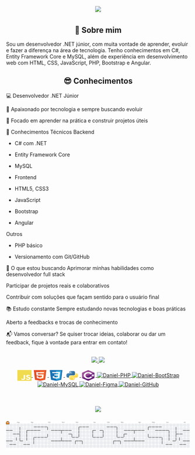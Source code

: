 <h1 align="center">
<img src="https://readme-typing-svg.herokuapp.com/?font=Righteous&size=35&center=true&vCenter=true&width=500&height=70&duration=4000&lines=olá!+👋;+me+chamo+Daniel!;" />
</h1>

<h2 align="center">👋 Sobre mim
</h2>
<p>Sou um desenvolvedor .NET júnior, com muita vontade de aprender, evoluir e fazer a diferença na área de tecnologia. Tenho conhecimentos em C#, Entity Framework Core e MySQL, além de experiência em desenvolvimento web com HTML, CSS, JavaScript, PHP, Bootstrap e Angular.
</p>

<div  align="rigth" >
  <h2 align="center">😎 Conhecimentos
</h2>

💻 Desenvolvedor .NET Júnior

🚀 Apaixonado por tecnologia e sempre buscando evoluir

🎯 Focado em aprender na prática e construir projetos úteis

🧠 Conhecimentos Técnicos
Backend
- C# com .NET

- Entity Framework Core

- MySQL

- Frontend
- HTML5, CSS3

- JavaScript

- Bootstrap

- Angular

Outros
- PHP básico

- Versionamento com Git/GitHub

📌 O que estou buscando
Aprimorar minhas habilidades como desenvolvedor full stack

Participar de projetos reais e colaborativos

Contribuir com soluções que façam sentido para o usuário final

📚 Estudo constante
Sempre estudando novas tecnologias e boas práticas

Aberto a feedbacks e trocas de conhecimento

📬 Vamos conversar?
Se quiser trocar ideias, colaborar ou dar um feedback, fique à vontade para entrar em contato!
</div>
<br>

<div  align="center" >

<div>
<a href="https://github.com/daniel-ferreira-2004">
<img loading="lazy" height="180em" src="https://github-readme-stats.vercel.app/api/top-langs/?username=daniel-ferreira-2004&layout=compact&langs_count=7&theme=dracula"/>
<img loading="lazy" height="180em" src="https://github-readme-stats.vercel.app/api?username=daniel-ferreira-2004&show_icons=true&theme=dracula&include_all_commits=true&count_private=true"/>
</div>

</div>

<div style="display: inline_block" align="center"><br>
  <img align="center" alt="Daniel-Js" height="30" width="40" src="https://raw.githubusercontent.com/devicons/devicon/master/icons/javascript/javascript-plain.svg">
  <img align="center" alt="Daniel-HTML" height="30" width="40" src="https://raw.githubusercontent.com/devicons/devicon/master/icons/html5/html5-original.svg">
  <img align="center" alt="Daniel-CSS" height="30" width="40" src="https://raw.githubusercontent.com/devicons/devicon/master/icons/css3/css3-original.svg">
  <img align="center" alt="Daniel-Python" height="30" width="40" src="https://raw.githubusercontent.com/devicons/devicon/master/icons/python/python-original.svg">
  <img align="center" alt="Daniel-Csharp" height="30" width="40" src="https://raw.githubusercontent.com/devicons/devicon/master/icons/csharp/csharp-original.svg">
  <img align="center" alt="Daniel-PHP" height="30" width="40" src="https://cdn.jsdelivr.net/gh/devicons/devicon@latest/icons/php/php-original.svg" />
  <img align="center" alt="Daniel-BootStrap" height="30" width="40" src="https://cdn.jsdelivr.net/gh/devicons/devicon@latest/icons/bootstrap/bootstrap-original.svg" />
  <img align="center" alt="Daniel-MySQL" height="30" width="40" src="https://cdn.jsdelivr.net/gh/devicons/devicon@latest/icons/mysql/mysql-original.svg" />
  <img align="center" alt="Daniel-Figma" height="30" width="40" src="https://cdn.jsdelivr.net/gh/devicons/devicon@latest/icons/figma/figma-original.svg" />
  <img align="center" alt="Daniel-GitHub" height="30" width="40" src="https://cdn.jsdelivr.net/gh/devicons/devicon@latest/icons/githubcodespaces/githubcodespaces-original.svg" />

</div>
  
  ##

<h1 align="center">
<img src="https://readme-typing-svg.herokuapp.com/?font=Righteous&size=35&center=true&vCenter=true&width=500&height=70&duration=4000&lines=obrigado+pela+atenção!;" />
</h1>


<picture>
  <source media="(prefers-color-scheme: dark)" srcset="https://raw.githubusercontent.com/daniel-ferreira-2004/daniel-ferreira-2004/output/pacman-contribution-graph-dark.svg">
  <source media="(prefers-color-scheme: light)" srcset="https://raw.githubusercontent.com/daniel-ferreira-2004/daniel-ferreira-2004/output/pacman-contribution-graph.svg">
  <img alt="pacman contribution graph" src="https://raw.githubusercontent.com/daniel-ferreira-2004/daniel-ferreira-2004/output/pacman-contribution-graph.svg">
</picture>
